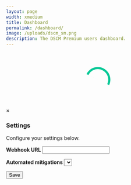 ```yaml
---
layout: page
width: xmedium
title: Dashboard
permalink: /dashboard/
image: /uploads/dscm_sm.png
description: The DSCM Premium users dashboard.
---
```

<link rel="stylesheet" href="https://cdn.datatables.net/1.13.6/css/jquery.dataTables.min.css">
<link rel="stylesheet" href="/assets/css/dashboard.css">
<script type="text/javascript" src="https://cdn.datatables.net/1.13.6/js/jquery.dataTables.min.js"></script>
<script type="text/javascript" src="/assets/js/dashboard.js"></script>

<p>
<div id="dashboardButtons" hidden>
<button class="uk-button uk-button-premium" onclick="showOrderOverview()">
  New order
</button>&nbsp;
<button class="uk-button uk-button-primary" onclick="showDetectionsOverview()">
  Detections overview
</button>&nbsp;
<button class="uk-button uk-button-primary" onclick="showInstallationsOverview()">
  Installations overview
</button>&nbsp;
<button class="uk-button uk-button-primary" onclick="showTools()">
  Tools
</button>&nbsp;
<button id="subscription_button" class="uk-button uk-button-primary" onclick="location.href='https://billing.stripe.com/p/login/3cs18a29O1kk7zq4gg'">
  Manage subscription
</button>&nbsp;
<button class="uk-button uk-button-danger">
  <a href="/contact" style="color: #fff; border-bottom:0px">Need help?</a>
</button>
</div>
</p>

<script>
  let token;
  var u = "https://" + domain + "/dashboard";
  window.addEventListener('load', (event) => {
    var urlParams = new URLSearchParams(window.location.search);
    var idToken = urlParams.get('token');
    token = idToken;

    $.ajax({
      url: u,
      dataType: 'json',
      beforeSend: function (request) { request.setRequestHeader("Authorization", idToken); },
      success: function (data) {
        if (data.error && data.error === 'No Premium plan found.') {
          $('#loader').hide();
          $('#dashboardTitle').html("❌ Access denied. No Premium plan found. <a href='/?plan=premium'>Sign up here</a> to get Premium.");
          $('#dashboardTitle').removeAttr('hidden');
        } else if (data.error) {
          $('#loader').hide();
          $('#dashboardTitle').html("❌ Error occured. Your token may be expired. Please try to login again.");
          $('#dashboardTitle').removeAttr('hidden');   
        } else {
          // Populate the history table
          $('#history_table').DataTable({
            data: data.data,
            order: [[0, 'desc']],
            columns: [
              { data: 'Date' },
              { data: 'Clone' },
              { data: 'Website' },
              { data: 'Statistics', render: function (data, type, row) { return data + ' views' } },
              {
                data: 'Automated analysis', render: function (data, type, row) {
                  if (data.startsWith('http')) {
                    return '<a href="' + data + '" style="border-bottom:0px;" target="_blank"><button class="uk-button uk-button-primary uk-button-small">Analysis</button></a>'
                  } else {
                    return 'N/A';
                  }
                }
              },
              {
                data: 'Mitigate threat', render: function (data, type, row) {
                  if (row.Website === 'microsoftonline.com') {
                    return '<button class="uk-button uk-button-primary uk-button-small" onclick="mitigate(\'' + data + '\', \'' + idToken + '\', \'' + row.Mitigations[0] + '\')">Warn users</button>';
                  } else {
                    return '<button class="uk-button uk-button-primary uk-button-small" onclick="mitigate(\'' + data + '\', \'' + idToken + '\', \'' + row.Mitigations[0] + '\')">Block input</button>';
                  }
                }
              },
              {
                data: 'Status', render: function (data, type, row) {
                  return data == "Offline" ? '<font color="red">' + data + '</font>' : '<font color="green">' + data + '</font>';
                }
              }
            ]
          });

          // Populate the installations table
          $('#installations_table').DataTable({
            data: data.installations,
            order: [[0, 'desc']],
            columns: [
              { data: 'Protected website' },
              { data: 'Personal link' },
              {
                data: 'Status', render: function (data, type, row) {
                  return data == "Online" ? '<font color="green">' + data + '</font>' : '<font color="red">' + data + '</font>';
                }
              },
              {
                data: 'Webhook', render: function (data, type, row) {
                  return '<a style="border-bottom: none;" onclick="openModal(\'' + row.ID + '\', \'' + data + '\', \'' + row.Mitigations + '\', \'' + row.AutomatedMitigation + '\')" uk-toggle><button class="uk-button uk-button-primary uk-button-small">Configure</button></a>';
                }
              }
            ]
          });

          $('#installations_table_wrapper').hide();
          $('#order').hide();
          $('#tools').hide();
          $('#table').removeAttr('hidden');
          $('#dashboardButtons').removeAttr('hidden');
          $('#dashboardTitle').removeAttr('hidden');
          $('#loader').hide();
          $("a[href*='/login']").attr("href", "/logout").text("Logout");
	        $('#subscription_button').attr('onclick', 'location.href=\'' + data.stripe_portal + '\'');
        }
      },
      error: function (error) {
        console.error(error);
      }
    });
  });
</script>

<div id="dashboardTitle" hidden>
<h2>My Dashboard</h2>
</div>
<div class="" style="height:150px;width:150px; margin:auto" id="loader">
<svg version="1.1" id="L9" xmlns="http://www.w3.org/2000/svg" xmlns:xlink="http://www.w3.org/1999/xlink" x="0px" y="0px"
  viewBox="0 0 100 100" enable-background="new 0 0 0 0" xml:space="preserve">
    <path fill="#05c896" d="M73,50c0-12.7-10.3-23-23-23S27,37.3,27,50 M30.9,50c0-10.5,8.5-19.1,19.1-19.1S69.1,39.5,69.1,50">
      <animateTransform 
         attributeName="transform" 
         attributeType="XML" 
         type="rotate"
         dur="0.7s" 
         from="0 50 50"
         to="360 50 50" 
         repeatCount="indefinite" />
  </path>
</svg>

</div>
<div id="table" hidden>
<table id="history_table" class="stripe" style="width:100%">
    <thead>
        <tr>
            <th>Last update</th>
            <th>Clone</th>
            <th>Cloned website</th>
            <th>Statistics</th>
            <th>Automated analysis</th>
            <th>Mitigate threat</th>
            <th>Status</th>
        </tr>
    </thead>
</table>

<table id="installations_table" class="stripe" style="width:100%">
    <thead>
        <tr>
            <th>Protected website</th>
            <th>Personal link</th>
            <th>Status</th>
            <th>Settings</th>
        </tr>
    </thead>
</table>

<div id="order" style="width:100%">
  <p>Order a new Premium plan using the form below:</p>
  <form id="addWebsiteForm">
    <input class="uk-input uk-form-width-medium" type="text" id="domainInput" placeholder="Enter domain">
    <button class="uk-button uk-button-premium" type="submit">Add website</button>
  </form>
  <script>
    document.getElementById('addWebsiteForm').addEventListener('submit', function(event) {
      event.preventDefault();
      addPlan(token);
    });
  </script>
  <p>
    Total: <span id="total">€10 / month</span>
  </p>
  <p>
    <div id="submitButton"><a id="price_period" class="uk-button uk-button-success" style="font-size: 1.125rem; color: #ffffff; border-bottom: 0px" onclick="togglePeriod()">Pay Annually</a>
    </div>
  </p>
</div>

<div id="tools" style="width:100%">
  <p>We offer tools to test our service:</p>
  <ul>
    <li><a href="https://microsoft.dscm.dev" target="_blank">Microsoft AITM Detection tester</a></li>
  </ul>
</div>
</div>

<!-- Settings Modal -->
<div id="myModal" class="modal">
  <div class="modal-content">
    <span class="close">&times;</span>
    <form id="settingsForm">
        <p><h3>Settings</h3>
        <p>Configure your settings below.</p>
        <b>Webhook URL <span id="webhook_enabled"></span></b>
        <input class="uk-input uk-border-rounded" type="text" id="site" name="site" style="display: none;">
        <input class="uk-input uk-border-rounded" type="text" id="webhookURL" name="webhookURL">
        <p>
        <b>Automated mitigations <span id="auto_mitigate_enabled"></span></b>
        <select id="mitigationDropdown" class="uk-select">
        </select>
        <br>
        <p>
        <button class="uk-button uk-button-primary" onclick="storeSettingsForm(document.getElementById('site').value, document.getElementById('webhookURL').value, token, event, document.getElementById('mitigationDropdown').value)">Save</button></p></p>
        <p id="messageLabel"></p>

<script>
  // Get the modal
  var modal = document.getElementById("myModal");

  // Get the <span> element that closes the modal
  var span = document.getElementsByClassName("close")[0];

  // When the user clicks on <span> (x), close the modal
  span.onclick = function() {
    //modal.style.display = "none";
    location.reload();
  }

  // When the user clicks anywhere outside of the modal, close it
  window.onclick = function(event) {
    if (event.target == modal) {
      //modal.style.display = "none";
      location.reload();
    }
  }
</script>

<script>
  function openModal(id, webhook, mitigations, mitigated) {
    modal.style.display = "block";

    var span = document.getElementById('webhook_enabled');
    if (webhook) {
        span.innerHTML = '<font color="green">[ENABLED]</font>';
    } else {
        span.innerHTML = '<font color="red">[DISABLED]</font>';
    }

    var span = document.getElementById('auto_mitigate_enabled');
    if (mitigated) {
        span.innerHTML = '<font color="green">[ENABLED]</font>';
    } else {
        span.innerHTML = '<font color="red">[DISABLED]</font>';
    }

    var dropdown = document.getElementById('mitigationDropdown');
    // Add an empty option
    var emptyOption = document.createElement('option');
    emptyOption.text = '';
    emptyOption.value = '';
    dropdown.add(emptyOption);

    var option = document.createElement('option');
    option.text = mitigations;
    option.value = mitigations;
    dropdown.add(option);

    document.getElementById('site').value = id;
    document.getElementById('webhookURL').value = webhook;

    for (var i = 0; i < dropdown.options.length; i++) {
      if (dropdown.options[i].text === mitigated) {
        dropdown.selectedIndex = i;
        break;
      }
    }
}
</script>
